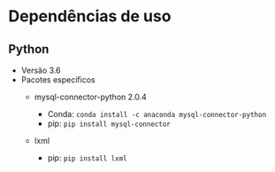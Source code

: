 # Dependências de uso

## Python
* Versão 3.6
* Pacotes específicos
	* mysql-connector-python 2.0.4
		* Conda: `conda install -c anaconda mysql-connector-python `
		* pip: `pip install mysql-connector`
		
	* lxml
		* pip: `pip install lxml`
